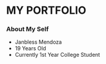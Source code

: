 # MY PORTFOLIO

### About My Self

- Janbless Mendoza
- 19 Years Old
- Currently 1st Year College Student






